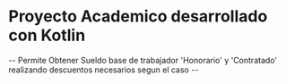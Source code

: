 # Proyecto Academico desarrollado con Kotlin
-- Permite Obtener Sueldo base de trabajador 'Honorario' y 'Contratado' realizando descuentos necesarios segun el caso --
